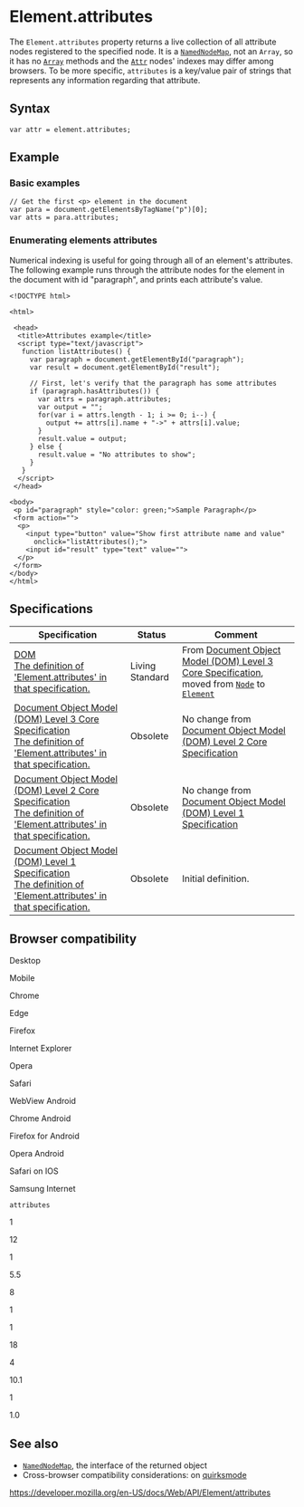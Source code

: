 # Element.attributes

The `Element.attributes` property returns a live collection of all attribute nodes registered to the specified node. It is a [`NamedNodeMap`](../namednodemap), not an `Array`, so it has no [`Array`](https://developer.mozilla.org/en-US/docs/Web/JavaScript/Reference/Global_Objects/Array) methods and the [`Attr`](../attr) nodes' indexes may differ among browsers. To be more specific, `attributes` is a key/value pair of strings that represents any information regarding that attribute.

## Syntax

    var attr = element.attributes;

## Example

### Basic examples

    // Get the first <p> element in the document
    var para = document.getElementsByTagName("p")[0];
    var atts = para.attributes;

### Enumerating elements attributes

Numerical indexing is useful for going through all of an element's attributes.  
The following example runs through the attribute nodes for the element in the document with id "paragraph", and prints each attribute's value.

    <!DOCTYPE html>

    <html>

     <head>
      <title>Attributes example</title>
      <script type="text/javascript">
       function listAttributes() {
         var paragraph = document.getElementById("paragraph");
         var result = document.getElementById("result");

         // First, let's verify that the paragraph has some attributes
         if (paragraph.hasAttributes()) {
           var attrs = paragraph.attributes;
           var output = "";
           for(var i = attrs.length - 1; i >= 0; i--) {
             output += attrs[i].name + "->" + attrs[i].value;
           }
           result.value = output;
         } else {
           result.value = "No attributes to show";
         }
       }
      </script>
     </head>

    <body>
     <p id="paragraph" style="color: green;">Sample Paragraph</p>
     <form action="">
      <p>
        <input type="button" value="Show first attribute name and value"
          onclick="listAttributes();">
        <input id="result" type="text" value="">
      </p>
     </form>
    </body>
    </html>

## Specifications

<table><thead><tr class="header"><th>Specification</th><th>Status</th><th>Comment</th></tr></thead><tbody><tr class="odd"><td><a href="https://dom.spec.whatwg.org/#dom-element-attributes">DOM<br />
<span class="small">The definition of 'Element.attributes' in that specification.</span></a></td><td><span class="spec-living">Living Standard</span></td><td>From <a href="https://www.w3.org/TR/DOM-Level-3-Core/">Document Object Model (DOM) Level 3 Core Specification</a>, moved from <a href="../node"><code>Node</code></a> to <a href="../element"><code>Element</code></a></td></tr><tr class="even"><td><a href="https://www.w3.org/TR/DOM-Level-3-Core/core.html#ID-84CF096">Document Object Model (DOM) Level 3 Core Specification<br />
<span class="small">The definition of 'Element.attributes' in that specification.</span></a></td><td><span class="spec-obsolete">Obsolete</span></td><td>No change from <a href="https://www.w3.org/TR/DOM-Level-2-Core/">Document Object Model (DOM) Level 2 Core Specification</a></td></tr><tr class="odd"><td><a href="https://www.w3.org/TR/DOM-Level-2-Core/core.html#ID-84CF096">Document Object Model (DOM) Level 2 Core Specification<br />
<span class="small">The definition of 'Element.attributes' in that specification.</span></a></td><td><span class="spec-obsolete">Obsolete</span></td><td>No change from <a href="https://www.w3.org/TR/REC-DOM-Level-1/">Document Object Model (DOM) Level 1 Specification</a></td></tr><tr class="even"><td><a href="https://www.w3.org/TR/REC-DOM-Level-1/level-one-core.html#ID-84CF096">Document Object Model (DOM) Level 1 Specification<br />
<span class="small">The definition of 'Element.attributes' in that specification.</span></a></td><td><span class="spec-obsolete">Obsolete</span></td><td>Initial definition.</td></tr></tbody></table>

## Browser compatibility

Desktop

Mobile

Chrome

Edge

Firefox

Internet Explorer

Opera

Safari

WebView Android

Chrome Android

Firefox for Android

Opera Android

Safari on IOS

Samsung Internet

`attributes`

1

12

1

5.5

8

1

1

18

4

10.1

1

1.0

## See also

- [`NamedNodeMap`](../namednodemap), the interface of the returned object
- Cross-browser compatibility considerations: on [quirksmode](https://www.quirksmode.org/dom/w3c_core.html#attributes)

<a href="https://developer.mozilla.org/en-US/docs/Web/API/Element/attributes" class="_attribution-link">https://developer.mozilla.org/en-US/docs/Web/API/Element/attributes</a>
